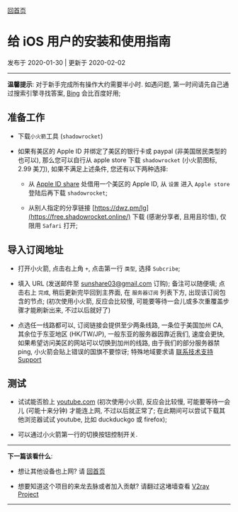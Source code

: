 [回首页](../index.md)

# 给 iOS 用户的安装和使用指南

发布于 2020-01-30 | 更新于 2020-02-02

---


**温馨提示**: 对于新手完成所有操作大约需要半小时. 如遇问题, 第一时间请先自己通过搜索引擎寻找答案, [Bing](https://bing.com) 会比百度好用;

## 准备工作

- 下载`小火箭`工具 (`shadowrocket`)

- 如果有美区的 Apple ID 并绑定了美区的银行卡或 paypal (非美国居民类型的也可以), 那么您可以自行从 apple store 下载 `shadowrocket` (小火箭图标, 2.99 美刀), 如果不满足上述条件, 您还有以下两种选择:

    - 从 [Apple ID share](https://wohaobang.cn/) 处借用一个美区的 Apple ID, 从 `设置` 进入 `Apple store` 登陆后再下载 `shadowrocket`;
    
    - 从别人指定的分享链接 [https://dwz.pm/lg](https://free.shadowrocket.online/) 下载 (感谢分享者, 且用且珍惜), 仅限用 `Safari` 打开;
    
## 导入订阅地址

- 打开小火箭, 点击右上角 `+`, 点击第一行 `类型`, 选择 `Subcribe`;

- 填入 URL (发送邮件至 sunshare03@gmail.com 订购); 备注可以随便填; 点击右上 `完成`, 稍后更新完毕回到主界面, 在 `服务器订阅` 列表下方, 出现该订阅包含的节点;
(初次使用小火箭, 反应会比较慢, 可能要等待一会儿或多次重覆盖步骤才能刷新出来, 不过以后就好了)

- 点选任一线路都可以, 订阅链接会提供至少两条线路, 一条位于美国加州 CA, 其余位于东亚地区 (HK/TW/JP), 一般东亚的服务器因靠近我们, 速度会更快, 如果希望访问美区的网站可以切换到加州的线路, 由于我们的部分服务器禁 ping, 小火箭会贴上错误的国旗不要惊讶; 特殊地域要求请 [联系技术支持 Support](posts/Support.md)

## 测试
- 试试能否脸上 [youtube.com](https://youtube.com) (初次使用小火箭, 反应会比较慢, 可能要等待一会儿 (可能十来分钟) 才能连上网, 不过以后就正常了; 在此期间可以尝试下载其他浏览器试试 youtube, 比如 duckduckgo 或 firefox);

- 可以通过小火箭第一行的切换按钮控制开关.
---

**下一篇该看什么**: 

- 想让其他设备也上网? 请 [回首页](../index.md)

- 想要知道这个项目的来龙去脉或者加入贡献? 请翻过这堵墙查看 [V2ray Project](https://www.v2ray.com/)

---
